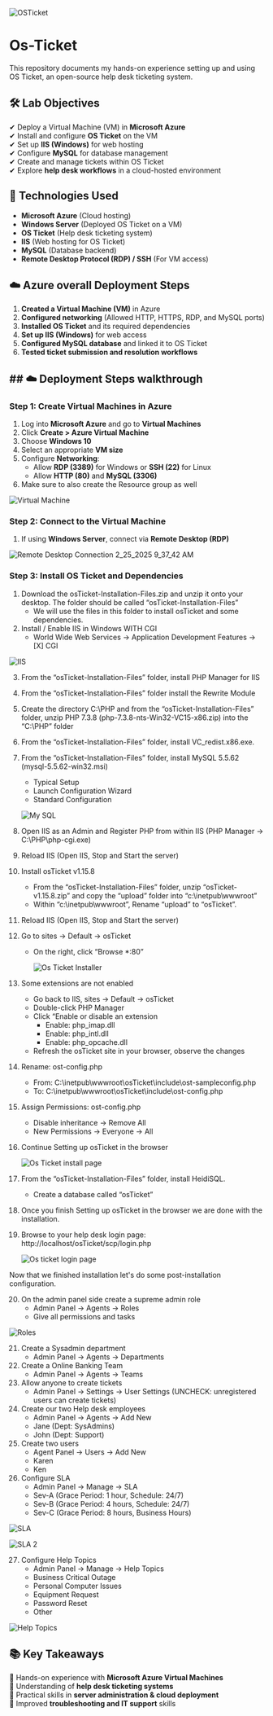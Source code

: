 ![OSTicket](https://github.com/user-attachments/assets/41ff652a-befe-4f99-a1b3-e86b7955eeb9)
# Os-Ticket
This repository documents my hands-on experience setting up and using OS Ticket, an open-source help desk ticketing system.

## 🛠️ Lab Objectives  
✔ Deploy a Virtual Machine (VM) in **Microsoft Azure**  
✔ Install and configure **OS Ticket** on the VM  
✔ Set up **IIS (Windows)** for web hosting  
✔ Configure **MySQL** for database management  
✔ Create and manage tickets within OS Ticket  
✔ Explore **help desk workflows** in a cloud-hosted environment  

## 🔧 Technologies Used  
- **Microsoft Azure** (Cloud hosting)  
- **Windows Server** (Deployed OS Ticket on a VM)  
- **OS Ticket** (Help desk ticketing system)  
- **IIS** (Web hosting for OS Ticket)  
- **MySQL** (Database backend)  
- **Remote Desktop Protocol (RDP) / SSH** (For VM access)  

## ☁️ Azure overall Deployment Steps  
1. **Created a Virtual Machine (VM)** in Azure   
2. **Configured networking** (Allowed HTTP, HTTPS, RDP, and MySQL ports)  
3. **Installed OS Ticket** and its required dependencies  
4. **Set up IIS (Windows)** for web access  
5. **Configured MySQL database** and linked it to OS Ticket  
6. **Tested ticket submission and resolution workflows**  

## ## ☁️ Deployment Steps walkthrough 

### **Step 1: Create Virtual Machines in Azure**  
1. Log into **Microsoft Azure** and go to **Virtual Machines**  
2. Click **Create > Azure Virtual Machine**  
3. Choose **Windows 10**  
4. Select an appropriate **VM size**  
5. Configure **Networking**:  
   - Allow **RDP (3389)** for Windows or **SSH (22)** for Linux  
   - Allow **HTTP (80)** and **MySQL (3306)**
6. Make sure to also create the Resource group as well 

 ![Virtual Machine](https://github.com/user-attachments/assets/1ab19549-9ef9-43c9-b5ac-65aecf9e4fa5)

 ### **Step 2: Connect to the Virtual Machine**  
1. If using **Windows Server**, connect via **Remote Desktop (RDP)**

![Remote Desktop Connection 2_25_2025 9_37_42 AM](https://github.com/user-attachments/assets/0b703273-a7f2-4fac-aa56-a1f70d5fddd0)

### **Step 3: Install OS Ticket and Dependencies**

1. Download the osTicket-Installation-Files.zip and unzip it onto your desktop. The folder should be called “osTicket-Installation-Files”
   - We will use the files in this folder to install osTicket and some dependencies.
2. Install / Enable IIS in Windows WITH CGI
   - World Wide Web Services -> Application Development Features -> [X] CGI

  ![IIS](https://github.com/user-attachments/assets/c5261853-1701-44dc-916b-065672278d93)

3. From the “osTicket-Installation-Files” folder, install PHP Manager for IIS
4. From the “osTicket-Installation-Files” folder install the Rewrite Module
5. Create the directory C:\PHP and from the “osTicket-Installation-Files” folder, unzip PHP 7.3.8 (php-7.3.8-nts-Win32-VC15-x86.zip) into the “C:\PHP” folder
6. From the “osTicket-Installation-Files” folder, install VC_redist.x86.exe.
7. From the “osTicket-Installation-Files” folder, install MySQL 5.5.62 (mysql-5.5.62-win32.msi)
   - Typical Setup
   - Launch Configuration Wizard
   - Standard Configuration
  
   ![My SQL](https://github.com/user-attachments/assets/32f48c4b-4835-4740-99e8-7baf9baa15c3)

8. Open IIS as an Admin and Register PHP from within IIS (PHP Manager -> C:\PHP\php-cgi.exe)
9. Reload IIS (Open IIS, Stop and Start the server)
10. Install osTicket v1.15.8
    - From the “osTicket-Installation-Files” folder, unzip “osTicket-v1.15.8.zip” and copy the “upload” folder into “c:\inetpub\wwwroot”
    - Within “c:\inetpub\wwwroot”, Rename “upload” to “osTicket”.
11. Reload IIS (Open IIS, Stop and Start the server)
12. Go to sites -> Default -> osTicket
    - On the right, click “Browse *:80”

      ![Os Ticket Installer](https://github.com/user-attachments/assets/a479d541-2c67-43a6-9fd5-6182be269e2c)

13. Some extensions are not enabled
    - Go back to IIS, sites -> Default -> osTicket
    - Double-click PHP Manager
    - Click “Enable or disable an extension
      - Enable: php_imap.dll
      - Enable: php_intl.dll
      - Enable: php_opcache.dll
    - Refresh the osTicket site in your browser, observe the changes
14. Rename: ost-config.php
    - From: C:\inetpub\wwwroot\osTicket\include\ost-sampleconfig.php
    - To: C:\inetpub\wwwroot\osTicket\include\ost-config.php
15. Assign Permissions: ost-config.php
    - Disable inheritance -> Remove All
    - New Permissions -> Everyone -> All
16. Continue Setting up osTicket in the browser

    ![Os Ticket install page](https://github.com/user-attachments/assets/9e780570-90e7-487e-88f6-606ec409a282)

17. From the “osTicket-Installation-Files” folder, install HeidiSQL.
    - Create a database called “osTicket”
18. Once you finish Setting up osTicket in the browser we are done with the installation.
19. Browse to your help desk login page: http://localhost/osTicket/scp/login.php

    ![Os ticket login page](https://github.com/user-attachments/assets/55a241aa-b3c5-42cd-9d2d-d0fbc1ff59ee)


Now that we finished installation let's do some post-installation configuration.

20. On the admin panel side create a supreme admin role
    - Admin Panel -> Agents -> Roles
    - Give all permissions and tasks

    
![Roles](https://github.com/user-attachments/assets/a56a2918-5877-406b-99b0-dc539b0ff7cc)


21. Create a Sysadmin department
    - Admin Panel -> Agents -> Departments
22. Create a Online Banking Team
    - Admin Panel -> Agents -> Teams
23. Allow anyone to create tickets
    - Admin Panel -> Settings -> User Settings (UNCHECK: unregistered users can create tickets)
24. Create our two Help desk employees
    - Admin Panel -> Agents -> Add New
    - Jane (Dept: SysAdmins)
    - John (Dept: Support)
25. Create two users
    - Agent Panel -> Users -> Add New
    - Karen
    - Ken
26. Configure SLA
    - Admin Panel -> Manage -> SLA
    - Sev-A (Grace Period: 1 hour, Schedule: 24/7)
    - Sev-B (Grace Period: 4 hours, Schedule: 24/7)
    - Sev-C (Grace Period: 8 hours, Business Hours)

![SLA](https://github.com/user-attachments/assets/80b1acbd-fd06-42ea-8867-b2bc6f8c46da)

![SLA 2](https://github.com/user-attachments/assets/99f09e65-f942-4015-a0ea-e94d7de7de9a)


27. Configure Help Topics
    - Admin Panel -> Manage -> Help Topics
    - Business Critical Outage
    - Personal Computer Issues
    - Equipment Request
    - Password Reset
    - Other

![Help Topics](https://github.com/user-attachments/assets/0c892066-badc-40b7-9b52-c357cfbf97c1)






   



## 📚 Key Takeaways  
📌 Hands-on experience with **Microsoft Azure Virtual Machines**  
📌 Understanding of **help desk ticketing systems**  
📌 Practical skills in **server administration & cloud deployment**  
📌 Improved **troubleshooting and IT support** skills 

